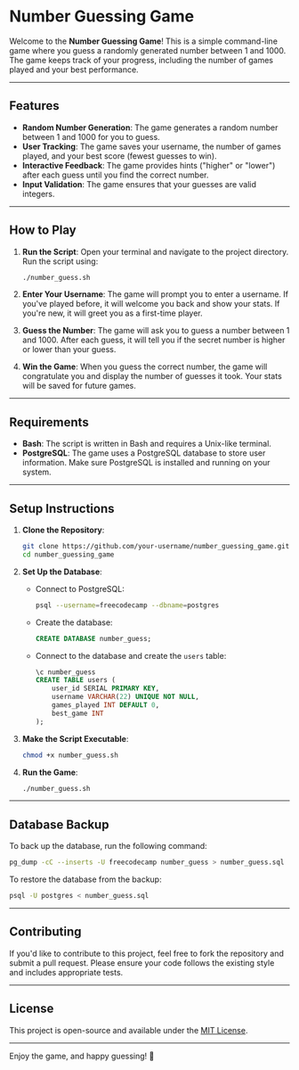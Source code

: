# Number Guessing Game

Welcome to the **Number Guessing Game**! This is a simple command-line game where you guess a randomly generated number between 1 and 1000. The game keeps track of your progress, including the number of games played and your best performance.

---

## Features

-  **Random Number Generation**: The game generates a random number between 1 and 1000 for you to guess.
-  **User Tracking**: The game saves your username, the number of games played, and your best score (fewest guesses to win).
-  **Interactive Feedback**: The game provides hints ("higher" or "lower") after each guess until you find the correct number.
-  **Input Validation**: The game ensures that your guesses are valid integers.

---

## How to Play

1. **Run the Script**:
   Open your terminal and navigate to the project directory. Run the script using:

   ```bash
   ./number_guess.sh
   ```

2. **Enter Your Username**:
   The game will prompt you to enter a username. If you've played before, it will welcome you back and show your stats. If you're new, it will greet you as a first-time player.

3. **Guess the Number**:
   The game will ask you to guess a number between 1 and 1000. After each guess, it will tell you if the secret number is higher or lower than your guess.

4. **Win the Game**:
   When you guess the correct number, the game will congratulate you and display the number of guesses it took. Your stats will be saved for future games.

---

## Requirements

-  **Bash**: The script is written in Bash and requires a Unix-like terminal.
-  **PostgreSQL**: The game uses a PostgreSQL database to store user information. Make sure PostgreSQL is installed and running on your system.

---

## Setup Instructions

1. **Clone the Repository**:

   ```bash
   git clone https://github.com/your-username/number_guessing_game.git
   cd number_guessing_game
   ```

2. **Set Up the Database**:

   -  Connect to PostgreSQL:
      ```bash
      psql --username=freecodecamp --dbname=postgres
      ```
   -  Create the database:
      ```sql
      CREATE DATABASE number_guess;
      ```
   -  Connect to the database and create the `users` table:
      ```sql
      \c number_guess
      CREATE TABLE users (
          user_id SERIAL PRIMARY KEY,
          username VARCHAR(22) UNIQUE NOT NULL,
          games_played INT DEFAULT 0,
          best_game INT
      );
      ```

3. **Make the Script Executable**:

   ```bash
   chmod +x number_guess.sh
   ```

4. **Run the Game**:
   ```bash
   ./number_guess.sh
   ```

---

## Database Backup

To back up the database, run the following command:

```bash
pg_dump -cC --inserts -U freecodecamp number_guess > number_guess.sql
```

To restore the database from the backup:

```bash
psql -U postgres < number_guess.sql
```

---

## Contributing

If you'd like to contribute to this project, feel free to fork the repository and submit a pull request. Please ensure your code follows the existing style and includes appropriate tests.

---

## License

This project is open-source and available under the [MIT License](LICENSE).

---

Enjoy the game, and happy guessing! 🎉

